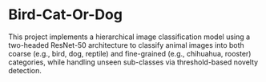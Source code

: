 # Bird-Cat-Or-Dog
This project implements a hierarchical image classification model using a two-headed ResNet-50 architecture to classify animal images into both coarse (e.g., bird, dog, reptile) and fine-grained (e.g., chihuahua, rooster) categories, while handling unseen sub-classes via threshold-based novelty detection. 
